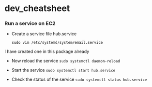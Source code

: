 # dev_cheatsheet
### Run a service on EC2
* Create a service file hub.service
  
  `sudo vim /etc/systemd/system/email.service`
  
I have created one in this package already
  
* Now reload the service
`sudo systemctl daemon-reload`

* Start the service
`sudo systemctl start hub.service`

* Check the status of the service
`sudo systemctl status hub.service`
